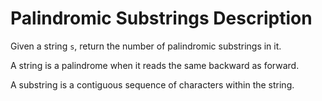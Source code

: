 # Palindromic Substrings Description

Given a string `s`, return the number of palindromic substrings in it.

A string is a palindrome when it reads the same backward as forward.

A substring is a contiguous sequence of characters within the string.